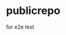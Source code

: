 # publicrepo
for e2e test
















































































































































































































































































































































































































































































































































































































































































































































































































































































































































































































































































































































































































































































































































































































































































































































































































































































































































































































































































































































































































































































































































































































































































































































































































































































































































































































































































































































































































































































































































































































































































































































































































































































































































































































































































































































































































































































































































































































































